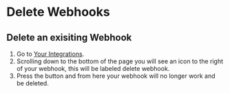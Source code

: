 # Delete Webhooks

## Delete an exisiting Webhook

1. Go to [Your Integrations](https://app.cal.com/integrations).
2. Scrolling down to the bottom of the page you will see an icon to the right of your webhook, this will be labeled delete webhook.
3. Press the button and from here your webhook will no longer work and be deleted.
